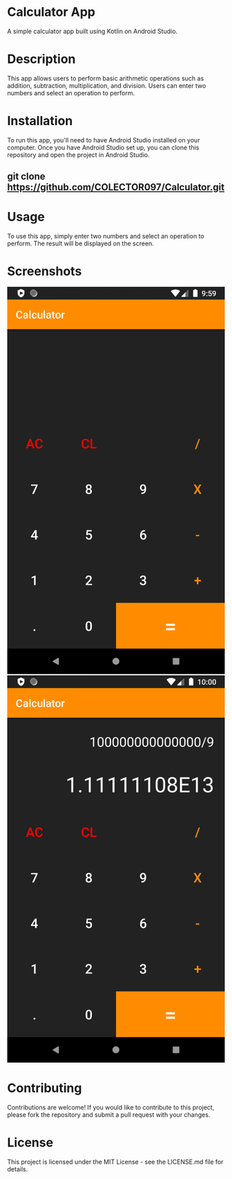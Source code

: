 # Calculator App

A simple calculator app built using Kotlin on Android Studio.

# Description

This app allows users to perform basic arithmetic operations such as addition, subtraction, multiplication, and division. Users can enter two numbers and select an operation to perform.

# Installation

To run this app, you'll need to have Android Studio installed on your computer. Once you have Android Studio set up, you can clone this repository and open the project in Android Studio.

## git clone https://github.com/COLECTOR097/Calculator.git

# Usage

To use this app, simply enter two numbers and select an operation to perform. The result will be displayed on the screen.

# Screenshots

![alt text](screenShots/screenShot1.png)
![alt text](screenShots/screenShot2.png)

# Contributing

Contributions are welcome! If you would like to contribute to this project, please fork the repository and submit a pull request with your changes.

# License

This project is licensed under the MIT License - see the LICENSE.md file for details.
